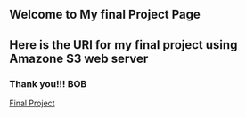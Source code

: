 ## Welcome to My final Project Page
## Here is the URl for my final project using Amazone S3 web server
###     Thank you!!! BOB
[Final Project](http://sebleserver.s3-website-us-east-1.amazonaws.com/)
